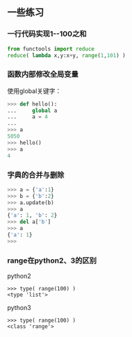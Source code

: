 ## 一些练习

### 一行代码实现1--100之和
```python
from functools import reduce
reduce( lambda x,y:x+y, range(1,101) )
```

### 函数内部修改全局变量
使用global关键字：
```python
>>> def hello():
...     global a
...     a = 4
... 
>>> a
5050
>>> hello()
>>> a
4
```

### 字典的合并与删除
```python
>>> a = {'a':1}
>>> b = {'b':2}
>>> a.update(b)
>>> a
{'a': 1, 'b': 2}
>>> del a['b']
>>> a
{'a': 1}
>>> 
```

### range在python2、3的区别
python2
```
>>> type( range(100) )
<type 'list'>
```
python3
```
>>> type( range(100) )
<class 'range'>
```
